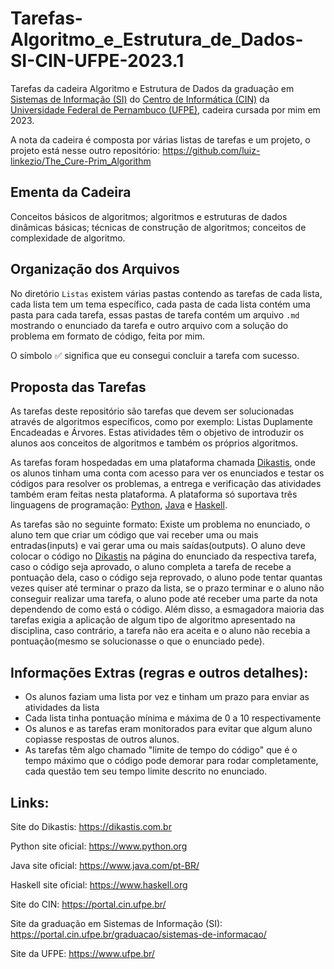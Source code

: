 # Tarefas-Algoritmo_e_Estrutura_de_Dados-SI-CIN-UFPE-2023.1

Tarefas da cadeira Algoritmo e Estrutura de Dados da graduação em [Sistemas de Informação (SI)](https://portal.cin.ufpe.br/graduacao/sistemas-de-informacao/) do [Centro de Informática (CIN)](https://portal.cin.ufpe.br/) da [Universidade Federal de Pernambuco (UFPE)](https://www.ufpe.br/), cadeira cursada por mim em 2023.

A nota da cadeira é composta por várias listas de tarefas e um projeto, o projeto está nesse outro repositório: https://github.com/luiz-linkezio/The_Cure-Prim_Algorithm

## Ementa da Cadeira

Conceitos básicos de algoritmos; algoritmos e estruturas de dados dinâmicas básicas; técnicas de construção de algoritmos; conceitos de complexidade de algoritmo.

## Organização dos Arquivos

No diretório `Listas` existem várias pastas contendo as tarefas de cada lista, cada lista tem um tema específico, cada pasta de cada lista contém uma pasta para cada tarefa, essas pastas de tarefa contém um arquivo `.md` mostrando o enunciado da tarefa e outro arquivo com a solução do problema em formato de código, feita por mim.

O símbolo ✅ significa que eu consegui concluir a tarefa com sucesso.

## Proposta das Tarefas

As tarefas deste repositório são tarefas que devem ser solucionadas através de algoritmos específicos, como por exemplo: Listas Duplamente Encadeadas e Árvores. Estas atividades têm o objetivo de introduzir os alunos aos conceitos de algoritmos e também os próprios algoritmos.

As tarefas foram hospedadas em uma plataforma chamada [Dikastis](https://dikastis.com.br), onde os alunos tinham uma conta com acesso para ver os enunciados e testar os códigos para resolver os problemas, a entrega e verificação das atividades também eram feitas nesta plataforma. A plataforma só suportava três linguagens de programação: [Python](https://www.python.org), [Java](https://www.java.com/pt-BR/) e [Haskell](https://www.haskell.org).

As tarefas são no seguinte formato: Existe um problema no enunciado, o aluno tem que criar um código que vai receber uma ou mais entradas(inputs) e vai gerar uma ou mais saídas(outputs). O aluno deve colocar o código no [Dikastis](https://dikastis.com.br) na página do enunciado da respectiva tarefa, caso o código seja aprovado, o aluno completa a tarefa de recebe a pontuação dela, caso o código seja reprovado, o aluno pode tentar quantas vezes quiser até terminar o prazo da lista, se o prazo terminar e o aluno não conseguir realizar uma tarefa, o aluno pode até receber uma parte da nota dependendo de como está o código. Além disso, a esmagadora maioria das tarefas exigia a aplicação de algum tipo de algoritmo apresentado na disciplina, caso contrário, a tarefa não era aceita e o aluno não recebia a pontuação(mesmo se solucionasse o que o enunciado pede).

## Informações Extras (regras e outros detalhes):

- Os alunos faziam uma lista por vez e tinham um prazo para enviar as atividades da lista
- Cada lista tinha pontuação mínima e máxima de 0 a 10 respectivamente
- Os alunos e as tarefas eram monitorados para evitar que algum aluno copiasse respostas de outros alunos.
- As tarefas têm algo chamado "limite de tempo do código" que é o tempo máximo que o código pode demorar para rodar completamente, cada questão tem seu tempo limite descrito no enunciado.

## Links:

Site do Dikastis: https://dikastis.com.br

Python site oficial: https://www.python.org

Java site oficial: https://www.java.com/pt-BR/

Haskell site oficial: https://www.haskell.org

Site do CIN: https://portal.cin.ufpe.br/

Site da graduação em Sistemas de Informação (SI): https://portal.cin.ufpe.br/graduacao/sistemas-de-informacao/

Site da UFPE: https://www.ufpe.br/
